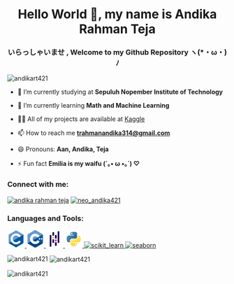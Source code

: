 <!-- ### Hi there 👋 -->


<!-- **AndikaRT421/AndikaRT421** is a ✨ _special_ ✨ repository because its `README.md` (this file) appears on your GitHub profile. -->

<h1 align="center">Hello World 👋, my name is Andika Rahman Teja</h1>
<h3 align="center">いらっしゃいませ , Welcome to my Github Repository ヽ(*・ω・)ﾉ</h3>

<p align="left"> <img src="https://komarev.com/ghpvc/?username=andikart421&label=Profile%20views&color=0e75b6&style=flat" alt="andikart421" /> </p>

<!-- <p align="left"> <a href="https://github.com/ryo-ma/github-profile-trophy"><img src="https://github-profile-trophy.vercel.app/?username=andikart421" alt="andikart421" /></a> </p> -->

- 📝 I’m currently studying at **Sepuluh Nopember Institute of Technology**

- 🌱 I’m currently learning **Math and Machine Learning**

- 👨‍💻 All of my projects are available at [Kaggle](https://www.kaggle.com/andikart421)

- 📫 How to reach me **trahmanandika314@gmail.com**

- 😄 Pronouns: **Aan, Andika, Teja**

- ⚡ Fun fact **Emilia is my waifu (´｡• ω •｡`) ♡**

<h3 align="left">Connect with me:</h3>
<p align="left">
<a href="https://linkedin.com/in/andika rahman teja" target="blank"><img align="center" src="https://raw.githubusercontent.com/rahuldkjain/github-profile-readme-generator/master/src/images/icons/Social/linked-in-alt.svg" alt="andika rahman teja" height="30" width="40" /></a>
<a href="https://instagram.com/neo_andika421" target="blank"><img align="center" src="https://raw.githubusercontent.com/rahuldkjain/github-profile-readme-generator/master/src/images/icons/Social/instagram.svg" alt="neo_andika421" height="30" width="40" /></a>
</p>

<h3 align="left">Languages and Tools:</h3>
<p align="left"> <a href="https://www.cprogramming.com/" target="_blank" rel="noreferrer"> <img src="https://raw.githubusercontent.com/devicons/devicon/master/icons/c/c-original.svg" alt="c" width="40" height="40"/> </a> <a href="https://www.w3schools.com/cpp/" target="_blank" rel="noreferrer"> <img src="https://raw.githubusercontent.com/devicons/devicon/master/icons/cplusplus/cplusplus-original.svg" alt="cplusplus" width="40" height="40"/> </a> <a href="https://pandas.pydata.org/" target="_blank" rel="noreferrer"> <img src="https://raw.githubusercontent.com/devicons/devicon/2ae2a900d2f041da66e950e4d48052658d850630/icons/pandas/pandas-original.svg" alt="pandas" width="40" height="40"/> </a> <a href="https://www.python.org" target="_blank" rel="noreferrer"> <img src="https://raw.githubusercontent.com/devicons/devicon/master/icons/python/python-original.svg" alt="python" width="40" height="40"/> </a> <a href="https://scikit-learn.org/" target="_blank" rel="noreferrer"> <img src="https://upload.wikimedia.org/wikipedia/commons/0/05/Scikit_learn_logo_small.svg" alt="scikit_learn" width="40" height="40"/> </a> <a href="https://seaborn.pydata.org/" target="_blank" rel="noreferrer"> <img src="https://seaborn.pydata.org/_images/logo-mark-lightbg.svg" alt="seaborn" width="40" height="40"/> </a> </p>

<p><img align="left" src="https://github-readme-stats.vercel.app/api/top-langs?username=andikart421&show_icons=true&locale=en&layout=compact&theme=transparent" alt="andikart421" /></p>

<p>&nbsp;<img align="center" src="https://github-readme-stats.vercel.app/api?username=andikart421&show_icons=true&locale=en&theme=transparent" alt="andikart421" /></p>

<p><img align="center" src="https://github-readme-streak-stats.herokuapp.com/?user=andikart421&theme=transparent" alt="andikart421" /></p>
